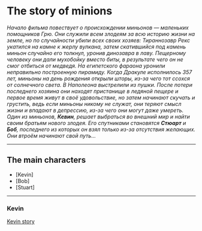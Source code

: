 # The story of minions

*Начало фильма повествует о происхождении миньонов — маленьких помощников Грю. Они служили всем злодеям за всю историю жизни на земле, но по случайности убили всех своих хозяев: Тираннозавр Рекс укатился на камне к жерлу вулкана, затем скатившийся под камень миньон случайно его толкнул, уронив динозавра в лаву. Пещерному человеку они дали мухобойку вместо биты, в результате чего он не смог отбиться от медведя. На египетского фараона уронили неправильно построенную пирамиду. Когда Дракуле исполнилось 357 лет, миньоны на день рождения открыли шторы, из-за чего тот ссохся от солнечного света. В Наполеона выстрелили из пушки. После потери последнего хозяина они находят пристанище в ледяной пещере и первое время живут в своё удовольствие, но затем начинают скучать и грустить, ведь если миньоны никому не служат, они теряют смысл жизни и впадают в депрессию, из-за чего они могут даже умереть. Один из миньонов, **Кевин**, решает выбраться во внешний мир и найти своим братьям нового злодея. Его спутниками становятся **Стюарт** и **Боб**, последнего из которых он взял только из-за отсутствия желающих. Они втроём начинают свой путь...*

---
## The main characters
* [Kevin]
* [Bob]
* [Stuart]

---
### Kevin

[Kevin story](https://despicableme.fandom.com/ru/wiki/Кевин)
